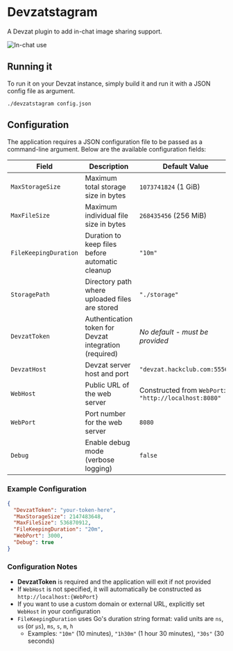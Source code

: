 # Devzatstagram

A Devzat plugin to add in-chat image sharing support.

![In-chat use](https://devzatstagram.bobignou.red/static/in-chat-use.png)

## Running it

To run it on your Devzat instance, simply build it and run it with a JSON config file as argument.

```
./devzatstagram config.json
```

## Configuration

The application requires a JSON configuration file to be passed as a command-line argument. Below are the available configuration fields:

| Field                 | Description                                              | Default Value                                          |
|-----------------------|----------------------------------------------------------|--------------------------------------------------------|
| `MaxStorageSize`      | Maximum total storage size in bytes                      | `1073741824` (1 GiB)                                   |
| `MaxFileSize`         | Maximum individual file size in bytes                    | `268435456` (256 MiB)                                  |
| `FileKeepingDuration` | Duration to keep files before automatic cleanup          | `"10m"`                                                |
| `StoragePath`         | Directory path where uploaded files are stored           | `"./storage"`                                          |
| `DevzatToken`         | Authentication token for Devzat integration (required)   | *No default - must be provided*                        |
| `DevzatHost`          | Devzat server host and port                              | `"devzat.hackclub.com:5556"`                           |
| `WebHost`             | Public URL of the web server                             | Constructed from `WebPort`: `"http://localhost:8080"`  |
| `WebPort`             | Port number for the web server                           | `8080`                                                 |
| `Debug`               | Enable debug mode (verbose logging)                      | `false`                                                |

### Example Configuration

```json
{
  "DevzatToken": "your-token-here",
  "MaxStorageSize": 2147483648,
  "MaxFileSize": 536870912,
  "FileKeepingDuration": "20m",
  "WebPort": 3000,
  "Debug": true
}
```

### Configuration Notes

- **DevzatToken** is required and the application will exit if not provided
- If `WebHost` is not specified, it will automatically be constructed as `http://localhost:{WebPort}`
- If you want to use a custom domain or external URL, explicitly set `WebHost` in your configuration
- `FileKeepingDuration` uses Go's duration string format: valid units are `ns`, `us` (or `µs`), `ms`, `s`, `m`, `h`
  - Examples: `"10m"` (10 minutes), `"1h30m"` (1 hour 30 minutes), `"30s"` (30 seconds)
